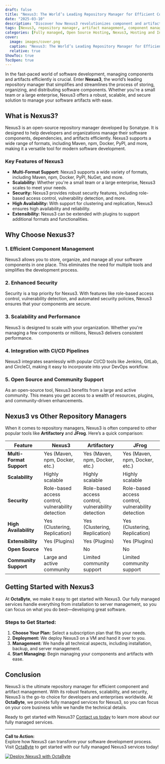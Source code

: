 ```yaml
---
draft: false
title: "Nexus3: The World’s Leading Repository Manager for Efficient Component and Artifact Management"
date: "2025-03-10"
description: "Discover how Nexus3 revolutionizes component and artifact management with its robust, scalable, and secure repository management capabilities. Learn why it’s the top choice for developers and enterprises worldwide."
tags: [Nexus3, repository manager, artifact management, component management, open source software, DevOps, software development, Nexus3 vs Artifactory, Nexus3 vs JFrog, Nexus3 features, Nexus3 benefits]
categories: [Fully managed, Open Source Hosting, Nexus3, Hosting and Infrastructure, Containers]
cover:
  image: images/cover.png
  caption: "Nexus3: The World’s Leading Repository Manager for Efficient Component and Artifact Management"
  relative: true
ShowToc: true
TocOpen: true
---
```



In the fast-paced world of software development, managing components and artifacts efficiently is crucial. Enter **Nexus3**, the world’s leading repository manager that simplifies and streamlines the process of storing, organizing, and distributing software components. Whether you're a small team or a large enterprise, Nexus3 offers a robust, scalable, and secure solution to manage your software artifacts with ease.

## What is Nexus3?

Nexus3 is an open-source repository manager developed by Sonatype. It is designed to help developers and organizations manage their software components, dependencies, and artifacts efficiently. Nexus3 supports a wide range of formats, including Maven, npm, Docker, PyPI, and more, making it a versatile tool for modern software development.

### Key Features of Nexus3

- **Multi-Format Support:** Nexus3 supports a wide variety of formats, including Maven, npm, Docker, PyPI, NuGet, and more.
- **Scalability:** Whether you're a small team or a large enterprise, Nexus3 scales to meet your needs.
- **Security:** Nexus3 provides robust security features, including role-based access control, vulnerability detection, and more.
- **High Availability:** With support for clustering and replication, Nexus3 ensures high availability and reliability.
- **Extensibility:** Nexus3 can be extended with plugins to support additional formats and functionalities.

## Why Choose Nexus3?

### 1. **Efficient Component Management**
Nexus3 allows you to store, organize, and manage all your software components in one place. This eliminates the need for multiple tools and simplifies the development process.

### 2. **Enhanced Security**
Security is a top priority for Nexus3. With features like role-based access control, vulnerability detection, and automated security policies, Nexus3 ensures that your components are secure.

### 3. **Scalability and Performance**
Nexus3 is designed to scale with your organization. Whether you're managing a few components or millions, Nexus3 delivers consistent performance.

### 4. **Integration with CI/CD Pipelines**
Nexus3 integrates seamlessly with popular CI/CD tools like Jenkins, GitLab, and CircleCI, making it easy to incorporate into your DevOps workflow.

### 5. **Open Source and Community Support**
As an open-source tool, Nexus3 benefits from a large and active community. This means you get access to a wealth of resources, plugins, and community-driven enhancements.

## Nexus3 vs Other Repository Managers

When it comes to repository managers, Nexus3 is often compared to other popular tools like **Artifactory** and **JFrog**. Here’s a quick comparison:

| Feature                | Nexus3                          | Artifactory                     | JFrog                           |
|------------------------|---------------------------------|---------------------------------|---------------------------------|
| **Multi-Format Support** | Yes (Maven, npm, Docker, etc.)  | Yes (Maven, npm, Docker, etc.)  | Yes (Maven, npm, Docker, etc.)  |
| **Scalability**         | Highly scalable                 | Highly scalable                 | Highly scalable                 |
| **Security**            | Role-based access control, vulnerability detection | Role-based access control, vulnerability detection | Role-based access control, vulnerability detection |
| **High Availability**   | Yes (Clustering, Replication)   | Yes (Clustering, Replication)   | Yes (Clustering, Replication)   |
| **Extensibility**       | Yes (Plugins)                   | Yes (Plugins)                   | Yes (Plugins)                   |
| **Open Source**         | Yes                             | No                              | No                              |
| **Community Support**   | Large and active community      | Limited community support       | Limited community support       |

## Getting Started with Nexus3

At **OctaByte**, we make it easy to get started with Nexus3. Our fully managed services handle everything from installation to server management, so you can focus on what you do best—developing great software.

### Steps to Get Started:

1. **Choose Your Plan:** Select a subscription plan that fits your needs.
2. **Deployment:** We deploy Nexus3 on a VM and hand it over to you.
3. **Management:** We handle all technical aspects, including installation, backup, and server management.
4. **Start Managing:** Begin managing your components and artifacts with ease.

## Conclusion

Nexus3 is the ultimate repository manager for efficient component and artifact management. With its robust features, scalability, and security, Nexus3 is the go-to choice for developers and enterprises worldwide. At **OctaByte**, we provide fully managed services for Nexus3, so you can focus on your core business while we handle the technical details.

Ready to get started with Nexus3? [Contact us today](https://octabyte.io) to learn more about our fully managed services.

---

**Call to Action:**  
Explore how Nexus3 can transform your software development process. Visit [OctaByte](https://octabyte.io) to get started with our fully managed Nexus3 services today!

[![Deploy Nexus3 with OctaByte](/images/deploy-on-octabyte.png)](https://octabyte.io/fully-managed-open-source-services/hosting-and-infrastructure/containers/nexus3)
